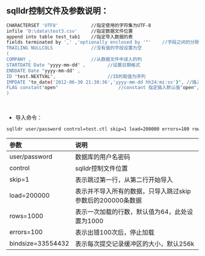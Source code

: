 ## sqlldr控制文件及参数说明：

```sh
CHARACTERSET 'UTF8'            //指定使用的字符集为UTF-8
infile 'D:\data\test3.csv'     //指定数据文件位置
append into table test_tab1    //指定导入数据的表
fields terminated by ',' ,'optionally enclosed by '"'    //字段之间的分隔值为逗号,界定符号为""
TRAILING NULLCOLS              //没有值的字段设置为空
(
COMPANY ,                      //从数据文件中读入的列
STARTDATE Date "yyyy-mm-dd" ,        //设置日期格式
ENDDATE Date "yyyy-mm-dd" ,
ID "test.NEXTVAL",                   //ID的取值为序列  
IMPDATE "to_date('2012-06-30 21:30:36','yyyy-mm-dd hh24:mi:ss')", //插入固定日期格式的值
FLAG constant"open"                      //constant 指定插入默认值"open",而不是从指定的数据文件中读取记录
)
```
 

- 导入命令：
```sh
sqlldr user/password control=test.ctl skip=1 load=200000 errors=100 rows=1000  bindsize=33554432
```

参数|说明
:--|:--
user/password  |数据库的用户名密码
control        |sqlldr控制文件位置
skip=1         |表示跳过第一行，从第二行开始导入
load=200000    |表示并不导入所有的数据，只导入跳过skip参数后的200000条数据
rows=1000      |表示一次加载的行数，默认值为64，此处设置为1000
errors=100     |表示出错100次后，停止加载
bindsize=33554432 |表示每次提交记录缓冲区的大小，默认256k
